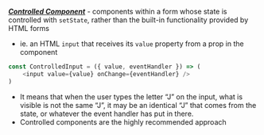 
***[Controlled Component](https://dev.to/stanleyjovel/simplify-controlled-components-with-react-hooks-23nn)*** - components within a form whose state is controlled with `setState`, rather than the built-in functionality provided by HTML forms
- ie. an HTML `input` that receives its `value` property from a prop in the component
```js
const ControlledInput = ({ value, eventHandler }) => (
	<input value={value} onChange={eventHandler} />
)
```
- It means that when the user types the letter “J” on the input, what is visible is not the same “J”, it may be an identical “J” that comes from the state, or whatever the event handler has put in there.
- Controlled components are the highly recommended approach